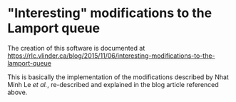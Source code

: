 "Interesting" modifications to the Lamport queue
================================================
The creation of this software is documented at
https://rlc.vlinder.ca/blog/2015/11/06/interesting-modifications-to-the-lamport-queue

This is basically the implementation of the modifications described by Nhat Minh Le _et al._, re-described and explained in the blog article referenced above.

